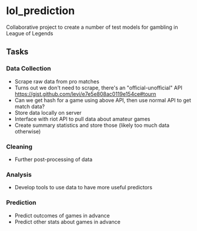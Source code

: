 # lol_prediction
Collaborative project to create a number of test models for gambling in League of Legends

## Tasks

### Data Collection
* Scrape raw data from pro matches
 * Turns out we don't need to scrape, there's an "official-unofficial" API https://gist.github.com/levi/e7e5e808ac0119e154ce#tourn
 * Can we get hash for a game using above API, then use normal API to get match data?
* Store data locally on server
* Interface with riot API to pull data about amateur games
 * Create summary statistics and store those (likely too much data otherwise)

### Cleaning
* Further post-processing of data

### Analysis
* Develop tools to use data to have more useful predictors

### Prediction
* Predict outcomes of games in advance
* Predict other stats about games in advance